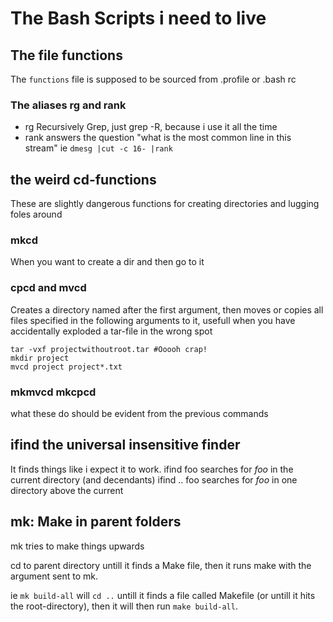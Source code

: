 # The Bash Scripts i need to live

## The file functions
The `functions` file is supposed to be sourced from .profile or .bash rc
### The aliases rg and rank
- rg Recursively Grep, just grep -R, because i use it all the time
- rank answers the question "what is the most common line in this stream" ie `dmesg |cut -c 16- |rank`

## the weird cd-functions
These are slightly dangerous functions for creating directories and lugging foles around
### mkcd 
When you want to create a dir and then go to it

### cpcd and mvcd
Creates a directory named after the first argument, then moves or copies all files specified in the following arguments to it, usefull when you have accidentally exploded a tar-file in the wrong spot

    tar -vxf projectwithoutroot.tar #Ooooh crap!
    mkdir project
    mvcd project project*.txt

### mkmvcd mkcpcd
what these do should be evident from the previous commands


## ifind the universal insensitive finder
It finds things like i expect it to work.
ifind foo  searches for *foo* in the current directory (and decendants) 
ifind .. foo searches for *foo* in one directory above the current

## mk: Make in parent folders
mk tries to make things upwards

cd to parent directory untill it finds a Make file, then it runs make with the argument sent to mk.

ie `mk build-all` will `cd ..` untill it finds a file called Makefile (or untill it hits the root-directory), then it will then run `make build-all`.
